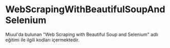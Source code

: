 # WebScrapingWithBeautifulSoupAndSelenium
Miuul'da bulunan "Web Scraping with Beautiful Soup and Selenium" adlı eğitimi ile ilgili kodları içermektedir.
